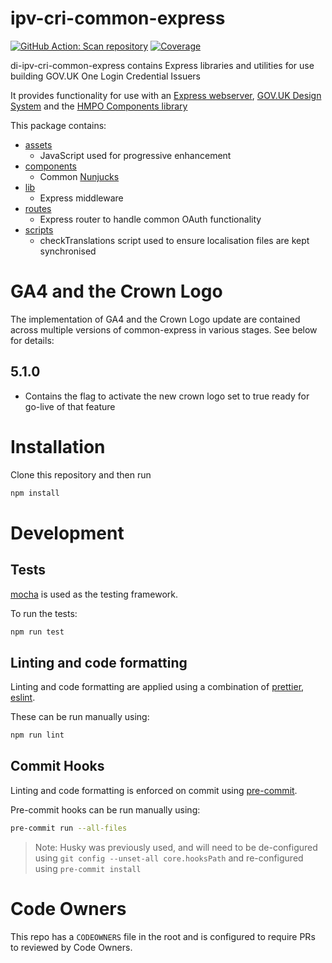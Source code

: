 # ipv-cri-common-express

[![GitHub Action: Scan repository](https://github.com/govuk-one-login/ipv-cri-common-express/actions/workflows/scan-repo.yml/badge.svg?branch=main)](https://github.com/govuk-one-login/ipv-cri-common-express/actions/workflows/scan-repo.yml?query=branch%3Amain)
[![Coverage](https://sonarcloud.io/api/project_badges/measure?project=ipv-cri-common-express&metric=coverage)](https://sonarcloud.io/summary/overall?id=ipv-cri-common-express)

di-ipv-cri-common-express contains Express libraries and utilities for use building GOV.UK One Login Credential Issuers

It provides functionality for use with an [Express webserver](https://expressjs.com/), [GOV.UK Design System](https://design-system.service.gov.uk/) and the [HMPO Components library](https://github.com/HMPO/hmpo-components)

This package contains:

- [assets](./src/assets)
  - JavaScript used for progressive enhancement
- [components](./src/components)
  - Common [Nunjucks](https://mozilla.github.io/nunjucks/)
- [lib](./src/lib)
  - Express middleware
- [routes](./src/routes)
  - Express router to handle common OAuth functionality
- [scripts](./scripts)
  - checkTranslations script used to ensure localisation files are kept synchronised

# GA4 and the Crown Logo

The implementation of GA4 and the Crown Logo update are contained across multiple versions of common-express in various stages. See below for details:

## 5.1.0

- Contains the flag to activate the new crown logo set to true ready for go-live of that feature

# Installation

Clone this repository and then run

```bash
npm install
```

# Development

## Tests

[mocha](https://mochajs.org/) is used as the testing framework.

To run the tests:

```bash
npm run test
```

## Linting and code formatting

Linting and code formatting are applied using a combination of [prettier](https://prettier.io/), [eslint](https://eslint.org/).

These can be run manually using:

```bash
npm run lint
```

## Commit Hooks

Linting and code formatting is enforced on commit using [pre-commit](https://pre-commit.com/).

Pre-commit hooks can be run manually using:

```bash
pre-commit run --all-files
```

> Note: Husky was previously used, and will need to be de-configured using
> `git config --unset-all core.hooksPath` and re-configured using `pre-commit install`

# Code Owners

This repo has a `CODEOWNERS` file in the root and is configured to require PRs to reviewed by Code Owners.
